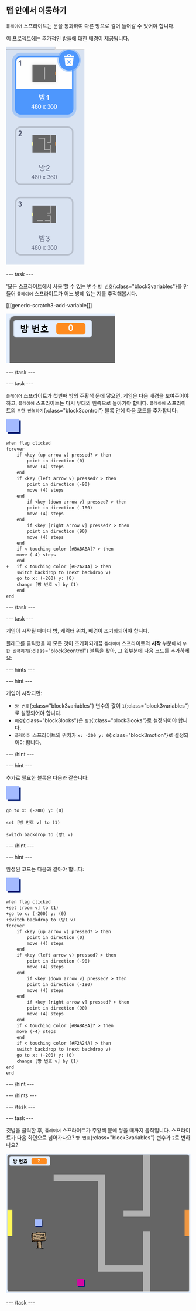## 맵 안에서 이동하기

`플레이어` 스프라이트는 문을 통과하여 다른 방으로 걸어 들어갈 수 있어야 합니다.

이 프로젝트에는 추가적인 방들에 대한 배경이 제공됩니다.

![스크린샷](images/world-backdrops.png)

--- task ---

'모든 스프라이트에서 사용'할 수 있는 변수 `방 번호`{:class="block3variables"}를 만들어 `플레이어` 스프라이트가 어느 방에 있는 지를 추적해봅시다.

[[[generic-scratch3-add-variable]]]

![스크린샷](images/world-room.png)

--- /task ---

--- task ---

`플레이어` 스프라이트가 첫번째 방의 주황색 문에 닿으면, 게임은 다음 배경을 보여주어야 하고, `플레이어` 스프라이트는 다시 무대의 왼쪽으로 돌아가야 합니다. `플레이어` 스프라이트의 `무한 반복하기`{:class="block3control"} 블록 안에 다음 코드를 추가합니다:

![플레이어](images/player.png)

```blocks3
when flag clicked
forever
    if <key (up arrow v) pressed? > then
        point in direction (0)
        move (4) steps
    end
    if <key (left arrow v) pressed? > then
        point in direction (-90)
        move (4) steps
    end
        if <key (down arrow v) pressed? > then
        point in direction (-180)
        move (4) steps
    end
        if <key [right arrow v] pressed? > then
        point in direction (90)
        move (4) steps
    end
    if < touching color [#BABABA]? > then
    move (-4) steps
    end
+   if < touching color [#F2A24A] > then
    switch backdrop to (next backdrop v)
    go to x: (-200) y: (0)
    change [방 번호 v] by (1)
    end
end
```

--- /task ---

--- task ---

게임이 시작될 때마다 방, 캐릭터 위치, 배경이 초기화되어야 합니다.

플래그를 클릭했을 때 모든 것이 초기화되게끔 `플레이어` 스프라이트의 **시작** 부분에서 `무한 반복하기`{:class="block3control"} 블록을 찾아, 그 윗부분에 다음 코드를 추가하세요:

--- hints ---


--- hint ---

게임이 시작되면:

+ `방 번호`{:class="block3variables"} 변수의 값이 `1`{:class="block3variables"}로 설정되어야 합니다.
+ `배경`{:class="block3looks"}은 `방1`{:class="block3looks"}로 설정되어야 합니다.
+ `플레이어` 스프라이트의 위치가 `x: -200 y: 0`{:class="block3motion"}로 설정되어야 합니다.

--- /hint ---

--- hint ---

추가로 필요한 블록은 다음과 같습니다:

![플레이어](images/player.png)

```blocks3
go to x: (-200) y: (0)

set [방 번호 v] to (1)

switch backdrop to (방1 v)
```

--- /hint ---

--- hint ---

완성된 코드는 다음과 같아야 합니다:

![플레이어](images/player.png)

```blocks3
when flag clicked
+set [room v] to (1)
+go to x: (-200) y: (0)
+switch backdrop to (방1 v)
forever
    if <key (up arrow v) pressed? > then
        point in direction (0)
        move (4) steps
    end
    if <key (left arrow v) pressed? > then
        point in direction (-90)
        move (4) steps
    end
        if <key (down arrow v) pressed? > then
        point in direction (-180)
        move (4) steps
    end
        if <key [right arrow v] pressed? > then
        point in direction (90)
        move (4) steps
    end
    if < touching color [#BABABA]? > then
    move (-4) steps
    end
    if < touching color [#F2A24A] > then
    switch backdrop to (next backdrop v)
    go to x: (-200) y: (0)
    change [방 번호 v] by (1)
end
end
```

--- /hint ---

--- /hints ---

--- /task ---

--- task ---

깃발을 클릭한 후, `플레이어` 스프라이트가 주황색 문에 닿을 때까지 움직입니다. 스프라이트가 다음 화면으로 넘어가나요? `방 번호`{:class="block3variables"} 변수가 `2`로 변하나요?

![스크린샷](images/world-room-test.png)

--- /task ---